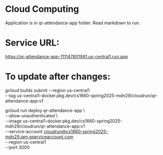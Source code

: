 # Cloud Computing
Application is in qr-attendance-app folder. 
Read markdown to run.

# Service URL: 
https://qr-attendance-app-111147801991.us-central1.run.app

# To update after changes:
gcloud builds submit --region us-central1 \
  --tag us-central1-docker.pkg.dev/cs1660-spring2025-mdn29/cloudrun/qr-attendance-app:v1

 gcloud run deploy qr-attendance-app \      
  --allow-unauthenticated \                                                             
  --image us-central1-docker.pkg.dev/cs1660-spring2025-mdn29/cloudrun/qr-attendance-app:v1 \
  --service-account cloudrun@cs1660-spring2025-mdn29.iam.gserviceaccount.com \
  --region us-central1 \
  --port 3000
